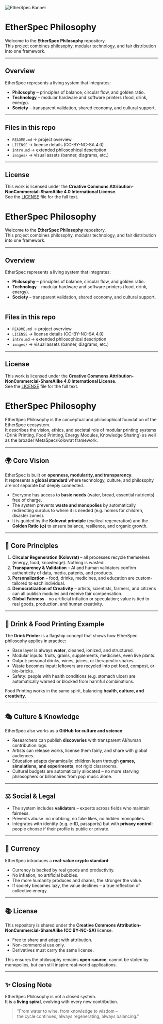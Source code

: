 ![EtherSpec Banner](images/banner.jpg)

# EtherSpec Philosophy

Welcome to the **EtherSpec Philosophy** repository.  
This project combines philosophy, modular technology, and fair distribution into one framework.

---

## Overview
EtherSpec represents a living system that integrates:
- **Philosophy** – principles of balance, circular flow, and golden ratio.  
- **Technology** – modular hardware and software printers (food, drink, energy).  
- **Society** – transparent validation, shared economy, and cultural support.  

---

## Files in this repo
- `README.md` → project overview  
- `LICENSE` → license details (CC-BY-NC-SA 4.0)  
- `intro.md` → extended philosophical description  
- `images/` → visual assets (banner, diagrams, etc.)  

---

## License
This work is licensed under the **Creative Commons Attribution-NonCommercial-ShareAlike 4.0 International License**.  
See the [LICENSE](LICENSE) file for the full text.


# EtherSpec Philosophy

Welcome to the **EtherSpec Philosophy** repository.  
This project combines philosophy, modular technology, and fair distribution into one framework.

---

## Overview
EtherSpec represents a living system that integrates:
- **Philosophy** – principles of balance, circular flow, and golden ratio.  
- **Technology** – modular hardware and software printers (food, drink, energy).  
- **Society** – transparent validation, shared economy, and cultural support.  

---

## Files in this repo
- `README.md` → project overview  
- `LICENSE` → license details (CC-BY-NC-SA 4.0)  
- `intro.md` → extended philosophical description  
- `images/` → visual assets (banner, diagrams, etc.)  

---

## License
This work is licensed under the **Creative Commons Attribution-NonCommercial-ShareAlike 4.0 International License**.  
See the [LICENSE](LICENSE) file for the full text.



# EtherSpec Philosophy

EtherSpec Philosophy is the conceptual and philosophical foundation of the EtherSpec ecosystem.  
It describes the vision, ethics, and societal role of modular printing systems (Drink Printing, Food Printing, Energy Modules, Knowledge Sharing) as well as the broader MetaSpec/Kolovrat framework.

---

## 🌍 Core Vision

EtherSpec is built on **openness, modularity, and transparency**.  
It represents a **global standard** where technology, culture, and philosophy are not separate but deeply connected.  

- Everyone has access to **basic needs** (water, bread, essential nutrients) free of charge.  
- The system prevents **waste and monopolies** by automatically redirecting surplus to where it is needed (e.g. homes for children, disaster zones).  
- It is guided by the **Kolovrat principle** (cyclical regeneration) and the **Golden Ratio (φ)** to ensure balance, resilience, and organic growth.  

---

## 🔑 Core Principles

1. **Circular Regeneration (Kolovrat)** – all processes recycle themselves (energy, food, knowledge). Nothing is wasted.  
2. **Transparency & Validation** – AI and human validators confirm authenticity of data, media, patents, and products.  
3. **Personalization** – food, drinks, medicines, and education are custom-tailored to each individual.  
4. **Democratization of Creativity** – artists, scientists, farmers, and citizens can all publish modules and receive fair compensation.  
5. **Global Fairness** – no artificial inflation or speculation; value is tied to real goods, production, and human creativity.  

---

## 🥂 Drink & Food Printing Example

The **Drink Printer** is a flagship concept that shows how EtherSpec philosophy applies in practice:  

- Base layer is always **water**, cleaned, ionized, and structured.  
- Modular inputs: fruits, grains, supplements, medicines, even live plants.  
- Output: personal drinks, wines, juices, or therapeutic shakes.  
- Waste becomes input: leftovers are recycled into pet food, compost, or bio-bricks.  
- Safety: people with health conditions (e.g. stomach ulcer) are automatically warned or blocked from harmful combinations.  

Food Printing works in the same spirit, balancing **health, culture, and creativity**.  

---

## 🎭 Culture & Knowledge

EtherSpec also works as a **GitHub for culture and science**:  

- Researchers can publish **discoveries** with transparent AI/human contribution logs.  
- Artists can release works, license them fairly, and share with global audiences.  
- Education adapts dynamically: children learn through **games, simulations, and experiments**, not rigid classrooms.  
- Cultural budgets are automatically allocated – no more starving philosophers or billionaires from pop music alone.  

---

## ⚖️ Social & Legal

- The system includes **validators** – experts across fields who maintain fairness.  
- Prevents abuse: no mobbing, no fake likes, no hidden monopolies.  
- Integrates with identity (e.g. e-ID, passports) but with **privacy control**: people choose if their profile is public or private.  

---

## 💱 Currency

EtherSpec introduces a **real-value crypto standard**:  

- Currency is backed by real goods and productivity.  
- No inflation, no artificial bubbles.  
- The more humanity produces and shares, the stronger the value.  
- If society becomes lazy, the value declines – a true reflection of collective energy.  

---

## 📚 License

This repository is shared under the **Creative Commons Attribution-NonCommercial-ShareAlike (CC BY-NC-SA)** license.  
- Free to share and adapt with attribution.  
- Non-commercial use only.  
- Derivatives must carry the same license.  

This ensures the philosophy remains **open-source**, cannot be stolen by monopolies, but can still inspire real-world applications.  

---

## ✨ Closing Note

EtherSpec Philosophy is not a closed system.  
It is a **living spiral**, evolving with every new contribution.  

> "From water to wine, from knowledge to wisdom –  
> the cycle continues, always regenerating, always balancing."

